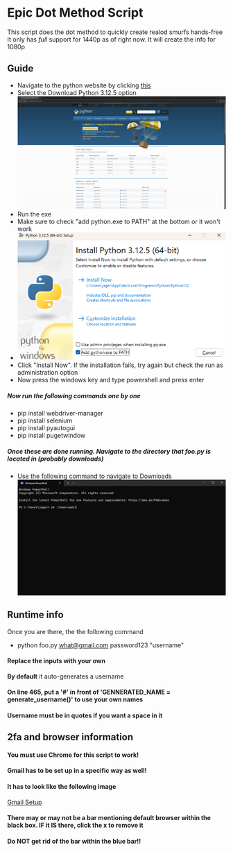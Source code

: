 # Epic Dot Method Script

This script does the dot method to quickly create realod smurfs hands-free
It only has *full* support for 1440p as of right now. It will create the info for 1080p

## Guide
* Navigate to the python website by clicking [this](https://python.org/downloads)
*  Select the Download Python 3.12.5 option
![Python Download](images/pythonDL.png)
* Run the exe
* Make sure to check "add python.exe to PATH" at the bottom or it won't work
* ![Add to PATH](images/addtopath.png)
* Click "Install Now". If the installation fails, try again but check the run as administration option
* Now press the windows key and type powershell and press enter

##### Now run the following commands one by one
* pip install webdriver-manager
* pip install selenium
* pip install pyautogui
* pip install pugetwindow

##### Once these are done running. Navigate to the directory that foo.py is located in (probably downloads)
* Use the following command to navigate to Downloads
![Change Directory](images/cd.png)
## Runtime info
Once you are there, the the following command
* python foo.py what@gmail.com password123 "username"
#### Replace the inputs with your own
**By default** it auto-generates a username
#### On line 465, put a '#' in front of 'GENNERATED_NAME = generate_username()' to use your own names
#### Username must be in quotes if you want a space in it


## 2fa and browser information
#### You must use Chrome for this script to work!
#### Gmail has to be set up in a specific way as well!
#### It has to look like the following image
[Gmail Setup](images/gmail.png)
#### There may or may not be a bar mentioning default browser within the black box. IF it IS there, click the x to remove it
#### Do NOT get rid of the bar within the blue bar!!
